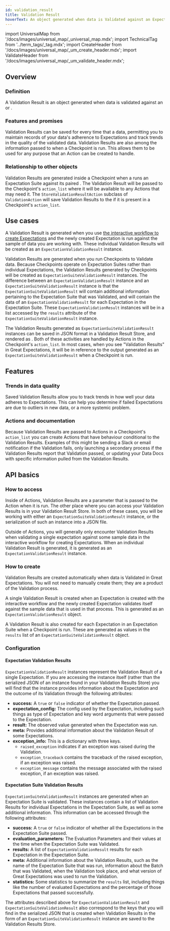 ```yaml
---
id: validation_result
title: Validation Result
hoverText: An object generated when data is Validated against an Expectation or Expectation Suite.
---
```

import UniversalMap from '/docs/images/universal_map/_universal_map.mdx';
import TechnicalTag from '../term_tags/_tag.mdx';
import CreateHeader from '/docs/images/universal_map/_um_create_header.mdx';
import ValidateHeader from '/docs/images/universal_map/_um_validate_header.mdx';


<UniversalMap setup='inactive' connect='inactive' create='active' validate='active'/> 

## Overview

### Definition

A Validation Result is an object generated when data is validated against an <TechnicalTag relative="../" tag="expectation" text="Expectation" /> or <TechnicalTag relative="../" tag="expectation_suite" text="Expectation Suite" />.

### Features and promises

Validation Results can be saved for every time that a <TechnicalTag relative="../" tag="checkpoint" text="Checkpoint" /> <TechnicalTag relative="../" tag="validation" text="Validates" /> data, permitting you to maintain records of your data's adherence to Expectations and track trends in the quality of the validated data.  Validation Results are also among the information passed to <TechnicalTag relative="../" tag="action" text="Actions" /> when a Checkpoint is run.  This allows them to be used for any purpose that an Action can be created to handle. 

### Relationship to other objects

Validation Results are generated inside a Checkpoint when a <TechnicalTag relative="../" tag="validator" text="Validator" /> runs an Expectation Suite against its paired <TechnicalTag relative="../" tag="batch_request" text="Batch Request" />.  The Validation Result will be passed to the Checkpoint's `action_list` where it will be available to any Actions that may need it.  The `StoreValidationResultAction` subclass of `ValidationAction` will save Validation Results to the <TechnicalTag relative="../" tag="validation_result_store" text="Validation Result Store" /> if it is present in a Checkpoint's `action_list`.

## Use cases

<CreateHeader/>

A Validation Result is generated when you use [the interactive workflow to create Expectations](../guides/expectations/how_to_create_and_edit_expectations_with_instant_feedback_from_a_sample_batch_of_data.md) and the newly created Expectation is run against the sample <TechnicalTag relative="../" tag="batch" text="Batch" /> of data you are working with.  These individual Validation Results will be created as an `ExpectationValidationResult` instance.

<ValidateHeader/>

Validation Results are generated when you run Checkpoints to Validate data.  Because Checkpoints operate on Expectation Suites rather than individual Expectations, the Validation Results generated by Checkpoints will be created as `ExpectationSuiteValidationResult` instances. The difference between an `ExpectationValidationResult` instance and an `ExpectationSuiteValidationResult` instance is that the `ExpectationSuiteValidationResult` will contain additional information pertaining to the Expectation Suite that was Validated, and will contain the data of an `ExpectationValidationResult` for each Expectation in the Expectation Suite.  These `ExpectationValidationResult` instances will be in a list accessed by the `results` attribute of the `ExpectationSuiteValidationResult` instance.

The Validation Results generated as `ExpectationSuiteValidationResult` instances can be saved in JSON format in a Validation Result Store, and rendered as <TechnicalTag relative="../" tag="data_docs" text="Data Docs" />.  Both of these activities are handled by Actions in the Checkpoint's `action_list`.  In most cases, when you see "Validation Results" in Great Expectations, it will be in reference to the output generated as an `ExpectationSuiteValidationResult` when a Checkpoint is run.

## Features

### Trends in data quality

Saved Validation Results allow you to track trends in how well your data adheres to Expectations.  This can help you determine if failed Expectations are due to outliers in new data, or a more systemic problem.

### Actions and documentation

Because Validation Results are passed to Actions in a Checkpoint's `action_list` you can create Actions that have behaviour conditional to the Validation Results.  Examples of this might be sending a Slack or email notification if the Validation fails, only launching a secondary process if the Validation Results report that Validation passed, or updating your Data Docs with specific information pulled from the Validation Results.

## API basics

### How to access

Inside of Actions, Validation Results are a parameter that is passed to the Action when it is run.  The other place where you can access your Validation Results is in your Validation Result Store.  In both of these cases, you will be working with either an `ExpectationSuiteValidationResult` instance, or the serialization of such an instance into a JSON file.

Outside of Actions, you will generally only encounter Validation Results when validating a single expectation against some sample data in the interactive workflow for creating Expectations.  When an individual Validation Result is generated, it is generated as an `ExpectationValidationResult` instance.

### How to create

Validation Results are created automatically when data is Validated in Great Expectations.  You will not need to manually create them; they are a product of the Validation process.

A single Validation Result is created when an Expectation is created with the interactive workflow and the newly created Expectation validates itself against the sample data that is used in that process.  This is generated as an `ExpectationValidationResult` object.

A Validation Result is also created for each Expectation in an Expectation Suite when a Checkpoint is run.  These are generated as values in the `results` list of an `ExpectationSuiteValidationResult` object.

### Configuration

#### Expectation Validation Results

`ExpectationValidationResult` instances represent the Validation Result of a single Expectation.  If you are accessing the instance itself (rather than the serialized JSON of an instance found in your Validation Results Store) you will find that the instance provides information about the Expectation and the outcome of its Validation through the following attributes:

- **success:** A `true` or `false` indicator of whether the Expectation passed.
- **expectation_config:** The config used by the Expectation, including such things as type of Expectation and key word arguments that were passed to the Expectation.
- **result:** The observed value generated when the Expectation was run.
- **meta:** Provides additional information about the Validation Result of some Expectations.
- **exception_info:** This is a dictionary with three keys. 
  - `raised_exception` indicates if an exception was raised during the Validation. 
  - `exception_traceback` contains the traceback of the raised exception, if an exception was raised.
  - `exception_message` contains the message associated with the raised exception, if an exception was raised.

#### Expectation Suite Validation Results

`ExpectationSuiteValidationResult` instances are generated when an Expectation Suite is validated.  These instances contain a list of Validation Results for individual Expectations in the Expectation Suite, as well as some additional information.  This information can be accessed through the following attributes:

- **success:** A `true` or `false` indicator of whether all the Expectations in the Expectation Suite passed.
- **evaluation_parameters:** The Evaluation Parameters and their values at the time when the Expectation Suite was Validated.
- **results:** A list of `ExpectationValidationResult` results for each Expectation in the Expectation Suite.
- **meta:** Additional information about the Validation Results, such as the name of the Expectation Suite that was run, information about the Batch that was Validated, when the Validation took place, and what version of Great Expectations was used to run the Validation.
- **statistics:** Some statistics to summarize the `results` list, including things like the number of evaluated Expectations and the percentage of those Expectations that passed successfully.

The attributes described above for `ExpectationValidationResult` and `ExpectationSuiteValidationResult` also correspond to the keys that you will find in the serialized JSON that is created when Validation Results in the form of an `ExpectationSuiteValidationResult` instance are saved to the Validation Results Store.